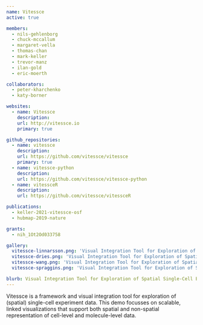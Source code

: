 ```yaml
---
name: Vitessce
active: true

members:
  - nils-gehlenborg
  - chuck-mccallum
  - margaret-vella
  - thomas-chan
  - mark-keller
  - trevor-manz
  - ilan-gold
  - eric-moerth

collaborators:
  - peter-kharchenko
  - katy-borner

websites:
  - name: Vitessce
    description:
    url: http://vitessce.io
    primary: true

github_repositories:
  - name: vitessce
    description:
    url: https://github.com/vitessce/vitessce
    primary: true
  - name: vitessce-python
    description:
    url: https://github.com/vitessce/vitessce-python
  - name: vitessceR
    description:
    url: https://github.com/vitessce/vitessceR

publications:
  - keller-2021-vitessce-osf
  - hubmap-2019-nature

grants:
  - nih_1Ot2Od033758

gallery:
  vitessce-linnarsson.png: 'Visual Integration Tool for Exploration of Spatial Single-Cell Experiments'
  vitessce-dries.png: 'Visual Integration Tool for Exploration of Spatial Single-Cell Experiments'
  vitessce-wang.png: 'Visual Integration Tool for Exploration of Spatial Single-Cell Experiments'
  vitessce-spraggins.png: 'Visual Integration Tool for Exploration of Spatial Single-Cell Experiments'

blurb: Visual Integration Tool for Exploration of Spatial Single-Cell Experiments
---
```


Vitessce is a framework and visual integration tool for exploration of (spatial) single-cell experiment data. This demo focusses on scalable, linked visualizations that support both spatial and non-spatial representation of cell-level and molecule-level data.
